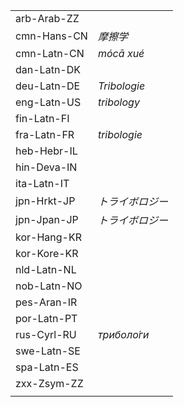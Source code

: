 | | |
|-|-|
| arb-Arab-ZZ |  |
| cmn-Hans-CN | _摩擦学_ |
| cmn-Latn-CN | _mócā xué_ |
| dan-Latn-DK |  |
| deu-Latn-DE | _Tribologie_ |
| eng-Latn-US | _tribology_ |
| fin-Latn-FI |  |
| fra-Latn-FR | _tribologie_ |
| heb-Hebr-IL |  |
| hin-Deva-IN |  |
| ita-Latn-IT |  |
| jpn-Hrkt-JP | _トライボロジー_ |
| jpn-Jpan-JP | _トライボロジー_ |
| kor-Hang-KR |  |
| kor-Kore-KR |  |
| nld-Latn-NL |  |
| nob-Latn-NO |  |
| pes-Aran-IR |  |
| por-Latn-PT |  |
| rus-Cyrl-RU | _триболо́ги_ |
| swe-Latn-SE |  |
| spa-Latn-ES |  |
| zxx-Zsym-ZZ |  |
|  |  |
